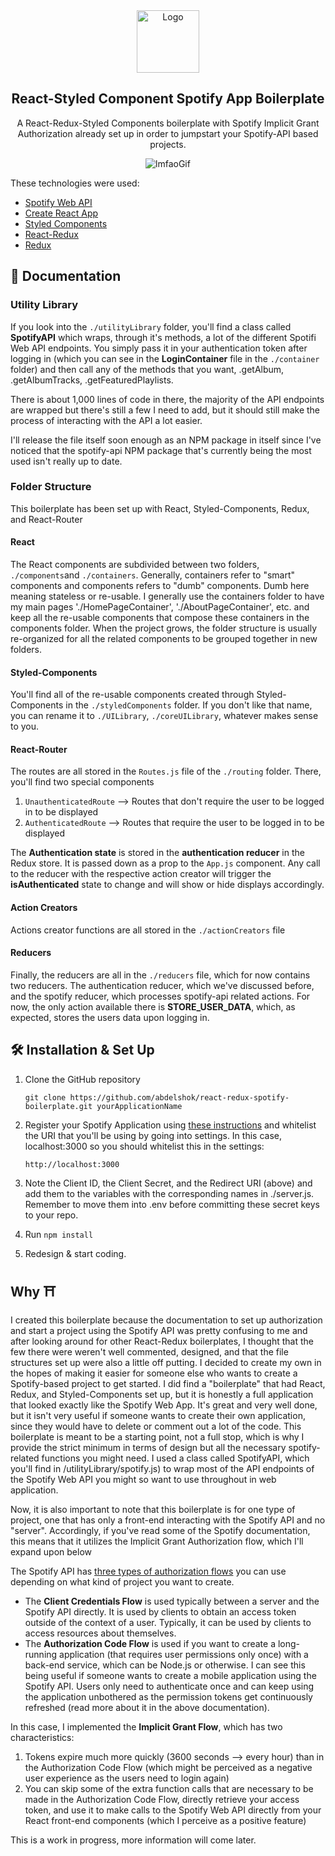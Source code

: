 <div align="center">
  <img alt="Logo" src="https://user-images.githubusercontent.com/20652426/83715972-a235d500-a5fc-11ea-9829-a021c59d045f.png" width="100" />
</div>

<h2 align="center">
React-Styled Component Spotify App Boilerplate
</h2>

<p align="center">
A React-Redux-Styled Components boilerplate with Spotify Implicit Grant Authorization already set up in order to jumpstart your Spotify-API based projects.
</p>

<!-- <h4 align="center">
    A React-Redux-Styled Components boilerplate with Spotify Implicit Grant Authorization already set up in order to jumpstart your Spotify-API based projects.
</h4> -->

<div align="center">
  <img alt="lmfaoGif" src="https://user-images.githubusercontent.com/20652426/83715824-4c612d00-a5fc-11ea-9a1e-0866ef263f26.gif"/>
</div>

These technologies were used:

- [Spotify Web API](https://developer.spotify.com/documentation/web-api/)
- [Create React App](https://github.com/facebook/create-react-app)
- [Styled Components](https://www.styled-components.com/)
- [React-Redux](https://react-redux.js.org/)
- [Redux](https://redux.js.org/)

## 📖 Documentation 

### Utility Library

If you look into the ```./utilityLibrary``` folder, you'll find a class called **SpotifyAPI** which wraps, through it's methods, a lot of the different Spotifi Web API endpoints. You simply pass it in your authentication token after logging in (which you can see in the **LoginContainer** file in the ```./container``` folder) and then call any of the methods that you want, .getAlbum, .getAlbumTracks, .getFeaturedPlaylists.

There is about 1,000 lines of code in there, the majority of the API endpoints are wrapped but there's still a few I need to add, but it should still make the process of interacting with the API a lot easier.

I'll release the file itself soon enough as an NPM package in itself since I've noticed that the spotify-api NPM package that's currently being the most used isn't really up to date. 

### Folder Structure

This boilerplate has been set up with React, Styled-Components, Redux, and React-Router

#### React

The React components are subdivided between two folders, ``` ./components```and ```./containers```. Generally, containers refer to "smart" components and components refers to "dumb" components. Dumb here meaning stateless or re-usable. I generally use the containers folder to have my main pages './HomePageContainer', './AboutPageContainer', etc. and keep all the re-usable components that compose these containers in the components folder. When the project grows, the folder structure is usually re-organized for all the related components to be grouped together in new folders.

#### Styled-Components

You'll find all of the re-usable components created through Styled-Components in the ```./styledComponents``` folder. If you don't like that name, you can rename it to ```./UILibrary```, ```./coreUILibrary```, whatever makes sense to you.

#### React-Router

The routes are all stored in the ```Routes.js``` file of the ```./routing``` folder. There, you'll find two special components

1. ```UnauthenticatedRoute``` --> Routes that don't require the user to be logged in to be displayed
2. ```AuthenticatedRoute``` --> Routes that require the user to be logged in to be displayed

The **Authentication state** is stored in the **authentication reducer** in the Redux store. It is passed down as a prop to the ```App.js``` component. Any call to the reducer with the respective action creator will trigger the **isAuthenticated** state to change and will show or hide displays accordingly.

#### Action Creators

Actions creator functions are all stored in the ```./actionCreators``` file

#### Reducers

Finally, the reducers are all in the ```./reducers``` file, which for now contains two reducers. The authentication reducer, which we've discussed before, and the spotify reducer, which processes spotify-api related actions. For now, the only action available there is **STORE_USER_DATA**, which, as expected, stores the users data upon logging in.


## 🛠 Installation & Set Up

1. Clone the GitHub repository 

   ```
   git clone https://github.com/abdelshok/react-redux-spotify-boilerplate.git yourApplicationName
   ```

2. Register your Spotify Application using [these instructions](https://developer.spotify.com/documentation/general/guides/app-settings/#register-your-app) and whitelist the URI that you'll be using by going into settings. In this case, localhost:3000 so you should whitelist this in the settings:

   ```
   http://localhost:3000
   ```

3. Note the Client ID, the Client Secret, and the Redirect URI (above) and add them to the variables with the corresponding names in ./server.js. Remember to move them into .env before committing these secret keys to your repo.

4. Run    ``` npm install ```

4. Redesign & start coding. 


## Why ⛩

I created this boilerplate because the documentation to set up authorization and start a project using the Spotify API was pretty confusing to me and after looking around for other React-Redux boilerplates, I thought that the few there were weren't well commented, designed, and that the file structures set up were also a little off putting. I decided to create my own in the hopes of making it easier for someone else who wants to create a Spotify-based project to get started. I did find a "boilerplate" that had React, Redux, and Styled-Components set up, but it is honestly a full application that looked exactly like the Spotify Web App. It's great and very well done, but it isn't very useful if someone wants to create their own application, since they would have to delete or comment out a lot of the code. This boilerplate is meant to be a starting point, not a full stop, which is why I provide the strict minimum in terms of design but all the necessary spotify-related functions you might need. I used a class called SpotifyAPI, which you'll find in /utilityLibrary/spotify.js) to wrap most of the API endpoints of the Spotify Web API you might so want to use throughout in web application.

Now, it is also important to note that this boilerplate is for one type of project, one that has only a front-end interacting with the Spotify API and no "server". Accordingly, if you've read some of the Spotify documentation, this means that it utilizes the Implicit Grant Authorization flow, which I'll expand upon below

The Spotify API has [three types of authorization flows](https://developer.spotify.com/documentation/general/guides/authorization-guide/) you can use depending on what kind of project you want to create.

- The **Client Credentials Flow** is used typically between a server and the Spotify API directly. It is used by clients to obtain an access token outside of the context of a user. Typically, it can be used by clients to access resources about themselves.
- The **Authorization Code Flow** is used if you want to create a long-running application (that requires user permissions only once) with a back-end service, which can be Node.js or otherwise. I can see this being useful if someone wants to create a mobile application using the Spotify API. Users only need to authenticate once and can keep using the application unbothered as the permission tokens get continuously refreshed (read more about it in the above documentation).

In this case, I implemented the **Implicit Grant Flow**, which has two characteristics:

1. Tokens expire much more quickly (3600 seconds --> every hour) than in the Authorization Code Flow (which might be perceived as a negative user experience as the users need to login again)
2. You can skip some of the extra function calls that are necessary to be made in the Authorization Code Flow, directly retrieve your access token, and use it to make calls to the Spotify Web API directly from your React front-end components (which I perceive as a positive feature)

This is a work in progress, more information will come later.

